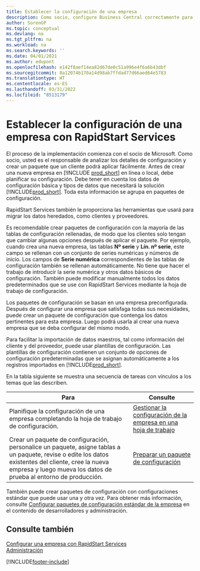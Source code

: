 ```yaml
---
title: Establecer la configuración de una empresa
description: Como socio, configure Business Central correctamente para su cliente con configuraciones predeterminadas o específicas del cliente que pueda agrupar en paquetes de configuración.
author: SorenGP
ms.topic: conceptual
ms.devlang: na
ms.tgt_pltfrm: na
ms.workload: na
ms.search.keywords: ''
ms.date: 04/01/2021
ms.author: edupont
ms.openlocfilehash: e142f8aef14ea82d67de0c51a996e4f6a6b43dbf
ms.sourcegitcommit: 8a12074b170a14d98ab7ffdad77d66aed64e5783
ms.translationtype: HT
ms.contentlocale: es-ES
ms.lasthandoff: 03/31/2022
ms.locfileid: "8513179"
---
```

# <a name="set-up-company-configuration-with-rapidstart-services"></a>Establecer la configuración de una empresa con RapidStart Services

El proceso de la implementación comienza con el socio de Microsoft. Como socio, usted es el responsable de analizar los detalles de configuración y crear un paquete que un cliente podrá aplicar fácilmente. Antes de crear una nueva empresa en [!INCLUDE [prod_short](includes/prod_short.md)] en línea o local, debe planificar su configuración. Debe tener en cuenta los datos de configuración básica y tipos de datos que necesitará la solución [!INCLUDE[prod_short](includes/prod_short.md)]. Toda esta información se agrupa en paquetes de configuración.

RapidStart Services también le proporciona las herramientas que usará para migrar los datos heredados, como clientes y proveedores.  

Es recomendable crear paquetes de configuración con la mayoría de las tablas de configuración rellenadas, de modo que los clientes solo tengan que cambiar algunas opciones después de aplicar el paquete. Por ejemplo, cuando crea una nueva empresa, las tablas **Nº serie** y **Lín. nº serie**, este campo se rellenan con un conjunto de series numéricas y números de inicio. Los campos de **Serie numérica** correspondientes de las tablas de configuración también se rellenan automáticamente. No tiene que hacer el trabajo de introducir la serie numérica y otros datos básicos de configuración. También puede modificar manualmente todos los datos predeterminados que se use con RapidStart Services mediante la hoja de trabajo de configuración.  

Los paquetes de configuración se basan en una empresa preconfigurada. Después de configurar una empresa que satisfaga todas sus necesidades, puede crear un paquete de configuración que contenga los datos pertinentes para esta empresa. Luego podrá usarla al crear una nueva empresa que se deba configurar del mismo modo.  

Para facilitar la importación de datos maestros, tal como información del cliente y del proveedor, puede usar plantillas de configuración. Las plantillas de configuración contienen un conjunto de opciones de configuración predeterminadas que se asignan automáticamente a los registros importados en [!INCLUDE[prod_short](includes/prod_short.md)].

En la tabla siguiente se muestra una secuencia de tareas con vínculos a los temas que las describen.

|**Para**|**Consulte**|  
|------------|-------------|  
|Planifique la configuración de una empresa completando la hoja de trabajo de configuración.|[Gestionar la configuración de la empresa en una hoja de trabajo](admin-how-to-manage-company-configuration-in-a-worksheet.md)|  
|Crear un paquete de configuración, personalice un paquete, asigne tablas a un paquete, revise o edite los datos existentes del cliente, cree la nueva empresa y luego mueva los datos de prueba al entorno de producción.|[Preparar un paquete de configuración](admin-how-to-prepare-a-configuration-package.md)|

También puede crear paquetes de configuración con configuraciones estándar que puede usar una y otra vez. Para obtener más información, consulte [Configurar paquetes de configuración estándar de la empresa](/dynamics365/business-central/dev-itpro/administration/set-up-standard-company-configuration-packages) en el contenido de desarrolladores y administración.  

## <a name="see-also"></a>Consulte también

[Configurar una empresa con RapidStart Services](admin-set-up-a-company-with-rapidstart.md)  
[Administración](admin-setup-and-administration.md)  


[!INCLUDE[footer-include](includes/footer-banner.md)]